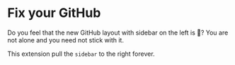 # Fix your GitHub

Do you feel that the new GitHub layout with sidebar on the left is 🤮?
You are not alone and you need not stick with it.

This extension pull the `sidebar` to the right forever.
